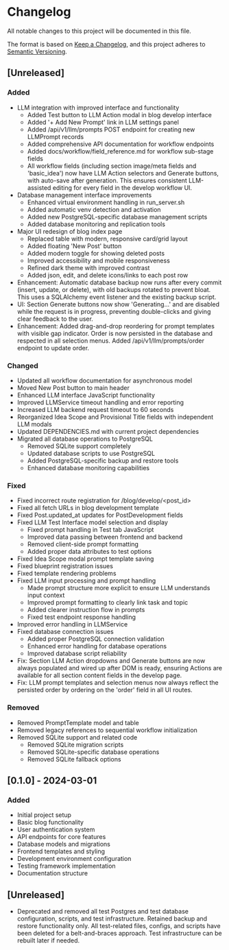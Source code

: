 # Changelog

All notable changes to this project will be documented in this file.

The format is based on [Keep a Changelog](https://keepachangelog.com/en/1.0.0/),
and this project adheres to [Semantic Versioning](https://semver.org/spec/v2.0.0.html).

## [Unreleased]

### Added
- LLM integration with improved interface and functionality
  - Added Test button to LLM Action modal in blog develop interface
  - Added '+ Add New Prompt' link in LLM settings panel
  - Added /api/v1/llm/prompts POST endpoint for creating new LLMPrompt records
  - Added comprehensive API documentation for workflow endpoints
  - Added docs/workflow/field_reference.md for workflow sub-stage fields
  - All workflow fields (including section image/meta fields and 'basic_idea') now have LLM Action selectors and Generate buttons, with auto-save after generation. This ensures consistent LLM-assisted editing for every field in the develop workflow UI.
- Database management interface improvements
  - Enhanced virtual environment handling in run_server.sh
  - Added automatic venv detection and activation
  - Added new PostgreSQL-specific database management scripts
  - Added database monitoring and replication tools
- Major UI redesign of blog index page
  - Replaced table with modern, responsive card/grid layout
  - Added floating 'New Post' button
  - Added modern toggle for showing deleted posts
  - Improved accessibility and mobile responsiveness
  - Refined dark theme with improved contrast
  - Added json, edit, and delete icons/links to each post row
- Enhancement: Automatic database backup now runs after every commit (insert, update, or delete), with old backups rotated to prevent bloat. This uses a SQLAlchemy event listener and the existing backup script.
- UI: Section Generate buttons now show 'Generating...' and are disabled while the request is in progress, preventing double-clicks and giving clear feedback to the user.
- Enhancement: Added drag-and-drop reordering for prompt templates with visible gap indicator. Order is now persisted in the database and respected in all selection menus. Added /api/v1/llm/prompts/order endpoint to update order.

### Changed
- Updated all workflow documentation for asynchronous model
- Moved New Post button to main header
- Enhanced LLM interface JavaScript functionality
- Improved LLMService timeout handling and error reporting
- Increased LLM backend request timeout to 60 seconds
- Reorganized Idea Scope and Provisional Title fields with independent LLM modals
- Updated DEPENDENCIES.md with current project dependencies
- Migrated all database operations to PostgreSQL
  - Removed SQLite support completely
  - Updated database scripts to use PostgreSQL
  - Added PostgreSQL-specific backup and restore tools
  - Enhanced database monitoring capabilities

### Fixed
- Fixed incorrect route registration for /blog/develop/<post_id>
- Fixed all fetch URLs in blog development template
- Fixed Post.updated_at updates for PostDevelopment fields
- Fixed LLM Test Interface model selection and display
  - Fixed prompt handling in Test tab JavaScript
  - Improved data passing between frontend and backend
  - Removed client-side prompt formatting
  - Added proper data attributes to test options
- Fixed Idea Scope modal prompt template saving
- Fixed blueprint registration issues
- Fixed template rendering problems
- Fixed LLM input processing and prompt handling
  - Made prompt structure more explicit to ensure LLM understands input context
  - Improved prompt formatting to clearly link task and topic
  - Added clearer instruction flow in prompts
  - Fixed test endpoint response handling
- Improved error handling in LLMService
- Fixed database connection issues
  - Added proper PostgreSQL connection validation
  - Enhanced error handling for database operations
  - Improved database script reliability
- Fix: Section LLM Action dropdowns and Generate buttons are now always populated and wired up after DOM is ready, ensuring Actions are available for all section content fields in the develop page.
- Fix: LLM prompt templates and selection menus now always reflect the persisted order by ordering on the 'order' field in all UI routes.

### Removed
- Removed PromptTemplate model and table
- Removed legacy references to sequential workflow initialization
- Removed SQLite support and related code
  - Removed SQLite migration scripts
  - Removed SQLite-specific database operations
  - Removed SQLite fallback options

## [0.1.0] - 2024-03-01

### Added
- Initial project setup
- Basic blog functionality
- User authentication system
- API endpoints for core features
- Database models and migrations
- Frontend templates and styling
- Development environment configuration
- Testing framework implementation
- Documentation structure

## [Unreleased]
- Deprecated and removed all test Postgres and test database configuration, scripts, and test infrastructure. Retained backup and restore functionality only. All test-related files, configs, and scripts have been deleted for a belt-and-braces approach. Test infrastructure can be rebuilt later if needed. 